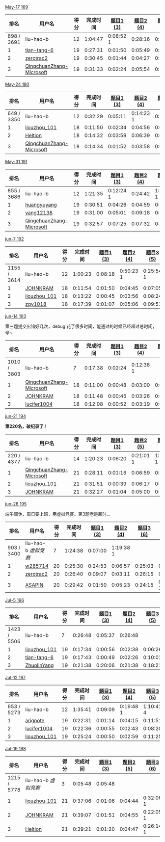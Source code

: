 [May-17 189](https://leetcode-cn.com/contest/weekly-contest-189)

| 排名       | 用户名                                                       | 得分 | 完成时间 | [题目1 (3)](https://leetcode-cn.com/contest/weekly-contest-189/problems/number-of-students-doing-homework-at-a-given-time/) | [题目2 (4)](https://leetcode-cn.com/contest/weekly-contest-189/problems/rearrange-words-in-a-sentence/) | [题目3 (5)](https://leetcode-cn.com/contest/weekly-contest-189/problems/people-whose-list-of-favorite-companies-is-not-a-subset-of-another-list/) | [题目4 (7)](https://leetcode-cn.com/contest/weekly-contest-189/problems/maximum-number-of-darts-inside-of-a-circular-dartboard/) |
| ---------- | ------------------------------------------------------------ | ---- | -------- | ------------------------------------------------------------ | ------------------------------------------------------------ | ------------------------------------------------------------ | ------------------------------------------------------------ |
| 898 / 3691 | liu-hao-b                                                    | 12   | 1:04:47  | 0:08:52 1                                                    | 0:28:16                                                      | 0:59:47                                                      |                                                              |
| 1          | [tian-tang-6](https://leetcode-cn.com/u/tian-tang-6/)        | 19   | 0:27:31  | 0:01:50                                                      | 0:05:49                                                      | 0:12:10                                                      | 0:27:31                                                      |
| 2          | [zerotrac2](https://leetcode-cn.com/u/zerotrac2/)            | 19   | 0:30:45  | 0:01:44                                                      | 0:04:27                                                      | 0:14:01                                                      | 0:30:45                                                      |
| 3          | [QingchuanZhang-Microsoft](https://leetcode-cn.com/u/qingchuanzhang-microsoft/) | 19   | 0:31:33  | 0:02:24                                                      | 0:05:54                                                      | 0:13:44                                                      | 0:31:33                                                      |

[May-24 190](https://leetcode-cn.com/contest/weekly-contest-190)

| 排名       | 用户名                                                       | 得分 | 完成时间 | [题目1 (3)](https://leetcode-cn.com/contest/weekly-contest-190/problems/check-if-a-word-occurs-as-a-prefix-of-any-word-in-a-sentence/) | [题目2 (4)](https://leetcode-cn.com/contest/weekly-contest-190/problems/maximum-number-of-vowels-in-a-substring-of-given-length/) | [题目3 (5)](https://leetcode-cn.com/contest/weekly-contest-190/problems/pseudo-palindromic-paths-in-a-binary-tree/) | [题目4 (6)](https://leetcode-cn.com/contest/weekly-contest-190/problems/max-dot-product-of-two-subsequences/) |
| ---------- | ------------------------------------------------------------ | ---- | -------- | ------------------------------------------------------------ | ------------------------------------------------------------ | ------------------------------------------------------------ | ------------------------------------------------------------ |
| 649 / 3350 | liu-hao-b                                                    | 12   | 0:32:29  | 0:05:11                                                      | 0:14:23 1                                                    | 0:27:29                                                      |                                                              |
| 1          | [liouzhou_101](https://leetcode-cn.com/u/liouzhou_101/)      | 18   | 0:11:50  | 0:02:34                                                      | 0:04:56                                                      | 0:08:47                                                      | 0:11:50                                                      |
| 2          | [Heltion](https://leetcode-cn.com/u/heltion/)                | 18   | 0:14:32  | 0:03:59                                                      | 0:06:39                                                      | 0:09:36                                                      | 0:14:32                                                      |
| 3          | [QingchuanZhang-Microsoft](https://leetcode-cn.com/u/qingchuanzhang-microsoft/) | 18   | 0:14:34  | 0:01:52                                                      | 0:03:58                                                      | 0:08:59                                                      | 0:14:34                                                      |

[May-31 191](https://leetcode-cn.com/contest/weekly-contest-191/ranking/1/)

| 排名       | 用户名                                                       | 得分 | 完成时间 | [题目1 (3)](https://leetcode-cn.com/contest/weekly-contest-191/problems/maximum-product-of-two-elements-in-an-array/) | [题目2 (4)](https://leetcode-cn.com/contest/weekly-contest-191/problems/maximum-area-of-a-piece-of-cake-after-horizontal-and-vertical-cuts/) | [题目3 (5)](https://leetcode-cn.com/contest/weekly-contest-191/problems/reorder-routes-to-make-all-paths-lead-to-the-city-zero/) | [题目4 (7)](https://leetcode-cn.com/contest/weekly-contest-191/problems/probability-of-a-two-boxes-having-the-same-number-of-distinct-balls/) |
| ---------- | ------------------------------------------------------------ | ---- | -------- | ------------------------------------------------------------ | ------------------------------------------------------------ | ------------------------------------------------------------ | ------------------------------------------------------------ |
| 855 / 3686 | liu-hao-b                                                    | 12   | 1:21:35  | 0:12:24 1                                                    | 0:24:42                                                      | 1:11:35 1                                                    |                                                              |
| 1          | [huangyuyang](https://leetcode-cn.com/u/huangyuyang/)        | 19   | 0:30:51  | 0:04:26                                                      | 0:04:59                                                      | 0:10:12                                                      | 0:30:51                                                      |
| 2          | [yang12138](https://leetcode-cn.com/u/yang12138/)            | 19   | 0:31:00  | 0:05:01                                                      | 0:09:18                                                      | 0:15:00                                                      | 0:31:00                                                      |
| 3          | [QingchuanZhang-Microsoft](https://leetcode-cn.com/u/qingchuanzhang-microsoft/) | 19   | 0:32:57  | 0:07:25                                                      | 0:07:32                                                      | 0:10:49                                                      | 0:32:57                                                      |

[jun-7 192](https://leetcode-cn.com/contest/weekly-contest-192/ranking/)

| 排名        | 用户名                                                  | 得分 | 完成时间 | [题目1 (3)](https://leetcode-cn.com/contest/weekly-contest-192/problems/shuffle-the-array/) | [题目2 (4)](https://leetcode-cn.com/contest/weekly-contest-192/problems/the-k-strongest-values-in-an-array/) | [题目3 (5)](https://leetcode-cn.com/contest/weekly-contest-192/problems/design-browser-history/) | [题目4 (6)](https://leetcode-cn.com/contest/weekly-contest-192/problems/paint-house-iii/) |
| ----------- | ------------------------------------------------------- | ---- | -------- | ------------------------------------------------------------ | ------------------------------------------------------------ | ------------------------------------------------------------ | ------------------------------------------------------------ |
| 1155 / 3614 | liu-hao-b                                               | 12   | 1:00:23  | 0:08:18                                                      | 0:50:23 1                                                    | 0:25:54 1                                                    |                                                              |
| 1           | [JOHNKRAM](https://leetcode-cn.com/u/johnkram/)         | 18   | 0:11:54  | 0:01:50                                                      | 0:04:45                                                      | 0:07:05                                                      | 0:11:54                                                      |
| 2           | [liouzhou_101](https://leetcode-cn.com/u/liouzhou_101/) | 18   | 0:13:22  | 0:00:45                                                      | 0:03:56                                                      | 0:08:24                                                      | 0:13:22                                                      |
| 3           | [zqy1018](https://leetcode-cn.com/u/zqy1018/)           | 18   | 0:17:39  | 0:01:07                                                      | 0:05:06                                                      | 0:09:51                                                      | 0:17:39                                                      |

[jun-14 193](https://leetcode-cn.com/contest/weekly-contest-193/ranking/)

第三题提交出错好几次，debug 花了很多时间，能通过的时候已经超过总时间，晕~

| 排名        | 用户名                                                       | 得分 | 完成时间 | [题目1 (3)](https://leetcode-cn.com/contest/weekly-contest-193/problems/running-sum-of-1d-array/) | [题目2 (4)](https://leetcode-cn.com/contest/weekly-contest-193/problems/least-number-of-unique-integers-after-k-removals/) | [题目3 (5)](https://leetcode-cn.com/contest/weekly-contest-193/problems/minimum-number-of-days-to-make-m-bouquets/) | [题目4 (6)](https://leetcode-cn.com/contest/weekly-contest-193/problems/kth-ancestor-of-a-tree-node/) |
| ----------- | ------------------------------------------------------------ | ---- | -------- | ------------------------------------------------------------ | ------------------------------------------------------------ | ------------------------------------------------------------ | ------------------------------------------------------------ |
| 1010 / 3803 | liu-hao-b                                                    | 7    | 0:17:38  | 0:02:24                                                      | 0:12:38 1                                                    |                                                              |                                                              |
| 1           | [QingchuanZhang-Microsoft](https://leetcode-cn.com/u/qingchuanzhang-microsoft/) | 18   | 0:11:00  | 0:00:48                                                      | 0:03:00                                                      | 0:07:30                                                      | 0:11:00                                                      |
| 2           | [JOHNKRAM](https://leetcode-cn.com/u/johnkram/)              | 18   | 0:11:48  | 0:00:45                                                      | 0:03:26                                                      | 0:08:45                                                      | 0:11:48                                                      |
| 3           | [lucifer1004](https://leetcode-cn.com/u/lucifer1004/)        | 18   | 0:12:08  | 0:00:52                                                      | 0:03:19                                                      | 0:08:20                                                      | 0:12:08                                                      |

[jun-21 194](https://leetcode-cn.com/contest/weekly-contest-194/)

**第220名，破纪录了！**

| 排名       | 用户名                                                       | 得分 | 完成时间 | [题目1 (3)](https://leetcode-cn.com/contest/weekly-contest-194/problems/xor-operation-in-an-array/) | [题目2 (5)](https://leetcode-cn.com/contest/weekly-contest-194/problems/making-file-names-unique/) | [题目3 (6)](https://leetcode-cn.com/contest/weekly-contest-194/problems/avoid-flood-in-the-city/) | [题目4 (7)](https://leetcode-cn.com/contest/weekly-contest-194/problems/find-critical-and-pseudo-critical-edges-in-minimum-spanning-tree/) |
| ---------- | ------------------------------------------------------------ | ---- | -------- | ------------------------------------------------------------ | ------------------------------------------------------------ | ------------------------------------------------------------ | ------------------------------------------------------------ |
| 220 / 4377 | liu-hao-b                                                    | 14   | 1:20:23  | 0:06:20                                                      | 0:21:01 1                                                    | 1:10:23 1                                                    |                                                              |
| 1          | [QingchuanZhang-Microsoft](https://leetcode-cn.com/u/qingchuanzhang-microsoft/) | 21   | 0:28:11  | 0:01:16                                                      | 0:06:59                                                      | 0:28:11                                                      | 0:21:32                                                      |
| 2          | [liouzhou_101](https://leetcode-cn.com/u/liouzhou_101/)      | 21   | 0:31:51  | 0:00:39                                                      | 0:06:17                                                      | 0:13:35                                                      | 0:31:51                                                      |
| 3          | [JOHNKRAM](https://leetcode-cn.com/u/johnkram/)              | 21   | 0:32:27  | 0:01:04                                                      | 0:05:00                                                      | 0:17:45                                                      | 0:32:27                                                      |

[jun-28 195](https://leetcode-cn.com/contest/weekly-contest-195/)

端午调休，周日要上班，用虚拟竞赛。第3题老是超时...

| 排名       | 用户名                                            | 得分 | 完成时间 | [题目1 (3)](https://leetcode-cn.com/contest/weekly-contest-195/problems/path-crossing/) | [题目2 (4)](https://leetcode-cn.com/contest/weekly-contest-195/problems/check-if-array-pairs-are-divisible-by-k/) | [题目3 (6)](https://leetcode-cn.com/contest/weekly-contest-195/problems/number-of-subsequences-that-satisfy-the-given-sum-condition/) | [题目4 (7)](https://leetcode-cn.com/contest/weekly-contest-195/problems/max-value-of-equation/) |
| ---------- | ------------------------------------------------- | ---- | -------- | ------------------------------------------------------------ | ------------------------------------------------------------ | ------------------------------------------------------------ | ------------------------------------------------------------ |
| 903 / 3400 | liu-hao-b *虚拟竞赛*                              | 7    | 1:24:38  | 0:07:00                                                      | 1:19:38 1                                                    |                                                              |                                                              |
| 1          | [w285714](https://leetcode-cn.com/u/w285714/)     | 20   | 0:25:30  | 0:24:53                                                      | 0:06:57                                                      | 0:25:03                                                      | 0:25:30                                                      |
| 2          | [zerotrac2](https://leetcode-cn.com/u/zerotrac2/) | 20   | 0:26:40  | 0:09:07                                                      | 0:03:11                                                      | 0:26:15                                                      | 0:26:40                                                      |
| 3          | [ASAPIN](https://leetcode-cn.com/u/asapin/)       | 20   | 0:29:42  | 0:01:50                                                      | 0:05:23                                                      | 0:24:15                                                      | 0:24:42 1                                                    |

[Jul-5 196](https://leetcode-cn.com/contest/weekly-contest-196)

| 排名        | 用户名                                                  | 得分 | 完成时间 | [题目1 (3)](https://leetcode-cn.com/contest/weekly-contest-196/problems/can-make-arithmetic-progression-from-sequence/) | [题目2 (4)](https://leetcode-cn.com/contest/weekly-contest-196/problems/last-moment-before-all-ants-fall-out-of-a-plank/) | [题目3 (5)](https://leetcode-cn.com/contest/weekly-contest-196/problems/count-submatrices-with-all-ones/) | [题目4 (7)](https://leetcode-cn.com/contest/weekly-contest-196/problems/minimum-possible-integer-after-at-most-k-adjacent-swaps-on-digits/) |
| ----------- | ------------------------------------------------------- | ---- | -------- | ------------------------------------------------------------ | ------------------------------------------------------------ | ------------------------------------------------------------ | ------------------------------------------------------------ |
| 1423 / 5506 | liu-hao-b                                               | 7    | 0:26:48  | 0:05:37                                                      | 0:26:48                                                      |                                                              |                                                              |
| 1           | [liouzhou_101](https://leetcode-cn.com/u/liouzhou_101/) | 19   | 0:17:34  | 0:00:56                                                      | 0:02:38                                                      | 0:06:26                                                      | 0:17:34                                                      |
| 2           | [tian-tang-6](https://leetcode-cn.com/u/tian-tang-6/)   | 19   | 0:17:43  | 0:00:49                                                      | 0:02:26                                                      | 0:10:01                                                      | 0:17:43                                                      |
| 3           | [ZhuolinYang](https://leetcode-cn.com/u/zhuolinyang/)   | 19   | 0:21:38  | 0:20:06                                                      | 0:21:38                                                      | 0:18:21                                                      | 0:13:17                                                      |

[Jul-12 197](https://leetcode-cn.com/contest/weekly-contest-197)

| 排名       | 用户名                                                  | 得分 | 完成时间 | [题目1 (3)](https://leetcode-cn.com/contest/weekly-contest-197/problems/number-of-good-pairs/) | [题目2 (4)](https://leetcode-cn.com/contest/weekly-contest-197/problems/number-of-substrings-with-only-1s/) | [题目3 (5)](https://leetcode-cn.com/contest/weekly-contest-197/problems/path-with-maximum-probability/) | [题目4 (7)](https://leetcode-cn.com/contest/weekly-contest-197/problems/best-position-for-a-service-centre/) |
| ---------- | ------------------------------------------------------- | ---- | -------- | ------------------------------------------------------------ | ------------------------------------------------------------ | ------------------------------------------------------------ | ------------------------------------------------------------ |
| 653 / 5273 | liu-hao-b                                               | 12   | 1:35:41  | 0:09:09                                                      | 0:19:48 1                                                    | 1:10:41 4                                                    |                                                              |
| 1          | [arignote](https://leetcode-cn.com/u/arignote/)         | 19   | 0:22:31  | 0:01:14                                                      | 0:04:15                                                      | 0:11:51                                                      | 0:22:31                                                      |
| 2          | [lucifer1004](https://leetcode-cn.com/u/lucifer1004/)   | 19   | 0:22:36  | 0:00:55                                                      | 0:02:43                                                      | 0:08:20                                                      | 0:22:36                                                      |
| 3          | [liouzhou_101](https://leetcode-cn.com/u/liouzhou_101/) | 19   | 0:25:24  | 0:00:50                                                      | 0:02:59                                                      | 0:11:25                                                      | 0:25:24                                                      |

[Jul-19 198](https://leetcode-cn.com/contest/weekly-contest-198)

| 排名        | 用户名                                                  | 得分 | 完成时间 | [题目1 (3)](https://leetcode-cn.com/contest/weekly-contest-198/problems/water-bottles/) | [题目2 (5)](https://leetcode-cn.com/contest/weekly-contest-198/problems/number-of-nodes-in-the-sub-tree-with-the-same-label/) | [题目3 (6)](https://leetcode-cn.com/contest/weekly-contest-198/problems/maximum-number-of-non-overlapping-substrings/) | [题目4 (7)](https://leetcode-cn.com/contest/weekly-contest-198/problems/find-a-value-of-a-mysterious-function-closest-to-target/) |
| ----------- | ------------------------------------------------------- | ---- | -------- | ------------------------------------------------------------ | ------------------------------------------------------------ | ------------------------------------------------------------ | ------------------------------------------------------------ |
| 1215 / 5778 | liu-hao-b *虚拟竞赛*                                    | 3    | 0:05:48  | 0:05:48                                                      |                                                              |                                                              |                                                              |
| 1           | [liouzhou_101](https://leetcode-cn.com/u/liouzhou_101/) | 21   | 0:37:06  | 0:01:06                                                      | 0:04:44                                                      | 0:32:06 1                                                    | 0:18:19                                                      |
| 2           | [JOHNKRAM](https://leetcode-cn.com/u/johnkram/)         | 21   | 0:39:07  | 0:01:51                                                      | 0:04:55                                                      | 0:22:05 1                                                    | 0:29:07 1                                                    |
| 3           | [Heltion](https://leetcode-cn.com/u/heltion/)           | 21   | 0:39:21  | 0:01:20                                                      | 0:04:47                                                      | 0:26:14 1                                                    | 0:34:21                                                      |